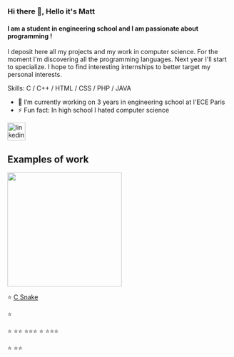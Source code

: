 ### Hi there 👋, Hello it's Matt
#### I am a student in engineering school and I am passionate about programming !
I deposit here all my projects and my work in computer science. For the moment I'm discovering all the programming languages. Next year I'll start to specialize. I hope to find interesting internships to better target my personal interests. 

Skills: C / C++ / HTML / CSS / PHP / JAVA

- 🔭 I’m currently working on 3 years in engineering school at l'ECE Paris 
- ⚡ Fun fact: In high school I hated computer science 


[<img src='https://cdn.jsdelivr.net/npm/simple-icons@3.0.1/icons/linkedin.svg' alt='linkedin' height='40'>](https://www.linkedin.com/in/https://www.linkedin.com/in/matthieu-sajot-371063193//)  

## Examples of work 
<img src="" width="256" />

:star: <a href="https://github.com/Cambelau/C-Snake" >C Snake </a>

:star: 

:star: 
:star::star: 
:star::star::star: 
:star: 
:star::star::star: 

:star: 
:star::star: 

